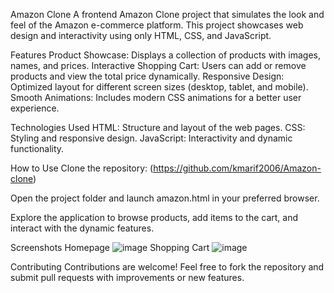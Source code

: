 Amazon Clone
A frontend Amazon Clone project that simulates the look and feel of the Amazon e-commerce platform. This project showcases web design and interactivity using only HTML, CSS, and JavaScript.

Features
Product Showcase: Displays a collection of products with images, names, and prices.
Interactive Shopping Cart: Users can add or remove products and view the total price dynamically.
Responsive Design: Optimized layout for different screen sizes (desktop, tablet, and mobile).
Smooth Animations: Includes modern CSS animations for a better user experience.

Technologies Used
HTML: Structure and layout of the web pages.
CSS: Styling and responsive design.
JavaScript: Interactivity and dynamic functionality.

How to Use
Clone the repository:
(https://github.com/kmarif2006/Amazon-clone) 

Open the project folder and launch amazon.html in your preferred browser.

Explore the application to browse products, add items to the cart, and interact with the dynamic features.

Screenshots
Homepage
![image](https://github.com/user-attachments/assets/89eceba1-78dd-47fa-9c0a-e1f8433053f5)
Shopping Cart
![image](https://github.com/user-attachments/assets/2f59dfeb-a31b-418d-9a1d-41437c4223fd)

Contributing
Contributions are welcome! Feel free to fork the repository and submit pull requests with improvements or new features.
